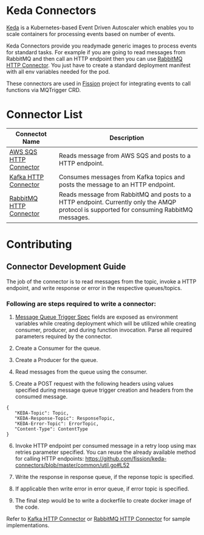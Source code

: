 # Keda Connectors

[Keda](https://keda.sh/) is a Kubernetes-based Event Driven Autoscaler which enables you to scale containers for processing events based on number of events.

Keda Connectors provide you readymade generic images to process events for standard tasks. For example if you are going to read messages from RabbitMQ and then call an HTTP endpoint then you can use [RabbitMQ HTTP Connector](./rabbitmq-http-connector/README.md). You just have to create a standard deployment manifest with all env variables needed for the pod.

These connectors are used in [Fission](http://github.com/fission/fission) project for integrating events to call functions via MQTrigger CRD.

# Connector List

|Connectot Name | Description |
|---|---|
|[AWS SQS HTTP Connector](./aws-sqs-http-connector/README.md)|Reads message from AWS SQS and posts to a HTTP endpoint.|
|[Kafka HTTP Connector](./kafka-http-connector/README.md)| Consumes messages from Kafka topics and posts the message to an HTTP endpoint.|
|[RabbitMQ HTTP Connector](./rabbitmq-http-connector/README.md)|Reads message from RabbitMQ and posts to a HTTP endpoint. Currently only the AMQP protocol is supported for consuming RabbitMQ messages.|

# Contributing

## Connector Development Guide

The job of the connector is to read messages from the topic, invoke a HTTP endpoint, and write response or error in the respective queues/topics.

### Following are steps required to write a connector:

1. [Message Queue Trigger Spec](https://github.com/fission/fission/blob/master/pkg/mqtrigger/scalermanager.go#L163) fields are exposed as environment variables while creating deployment which will be utilized while creating consumer, producer, and during function invocation. Parse all required parameters required by the connector.

2. Create a Consumer for the queue.

3. Create a Producer for the queue.

4. Read messages from the queue using the consumer.

5. Create a POST request with the following headers using values specified during message queue trigger creation and headers from the consumed message.

```
{
   "KEDA-Topic": Topic,
   "KEDA-Response-Topic": ResponseTopic,
   "KEDA-Error-Topic": ErrorTopic,
   "Content-Type": ContentType
}
```

6. Invoke HTTP endpoint per consumed message in a retry loop using max retries parameter specified. You can reuse the already available method for calling HTTP endpoints: https://github.com/fission/keda-connectors/blob/master/common/util.go#L52

7. Write the response in response queue, if the reponse topic is specified.

8. If applicable then write error in error queue, if error topic is specified.

9. The final step would be to write a dockerfile to create docker image of the code.

Refer to [Kafka HTTP Connector](./kafka-http-connector/README.md) or [RabbitMQ HTTP Connector](./rabbitmq-http-connector/README.md) for sample implementations.
